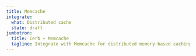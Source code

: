 ```yaml
---
title: Memcache
integrate:
  what: Distributed cache
  state: draft
jumbotron:
  title: Cerb + Memcache
  tagline: Integrate with Memcache for distributed memory-based caching
---
```


